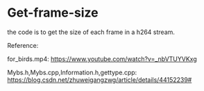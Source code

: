 # Get-frame-size

the code is to get the size of each frame in a h264 stream.

Reference:


for_birds.mp4: https://www.youtube.com/watch?v=_nbVTUYVKxg


Mybs.h,Mybs.cpp,Information.h,gettype.cpp: https://blog.csdn.net/zhuweigangzwg/article/details/44152239#
